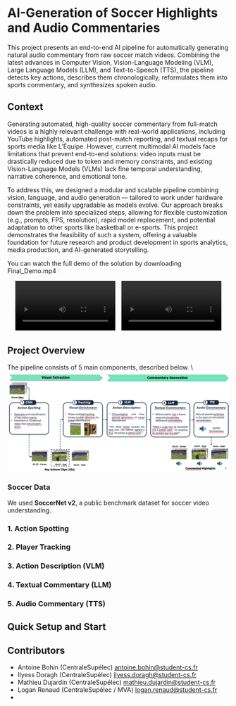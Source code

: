 # AI-Generation of Soccer Highlights and Audio Commentaries

This project presents an end-to-end AI pipeline for automatically generating natural audio commentary from raw soccer match videos. Combining the latest advances in Computer Vision, Vision-Language Modeling (VLM), Large Language Models (LLM), and Text-to-Speech (TTS), the pipeline detects key actions, describes them chronologically, reformulates them into sports commentary, and synthesizes spoken audio.

## Context

Generating automated, high-quality soccer commentary from full-match videos is a highly relevant challenge with real-world applications, including YouTube highlights, automated post-match reporting, and textual recaps for sports media like L’Équipe. However, current multimodal AI models face limitations that prevent end-to-end solutions: video inputs must be drastically reduced due to token and memory constraints, and existing Vision-Language Models (VLMs) lack fine temporal understanding, narrative coherence, and emotional tone.

To address this, we designed a modular and scalable pipeline combining vision, language, and audio generation — tailored to work under hardware constraints, yet easily upgradable as models evolve. Our approach breaks down the problem into specialized steps, allowing for flexible customization (e.g., prompts, FPS, resolution), rapid model replacement, and potential adaptation to other sports like basketball or e-sports. This project demonstrates the feasibility of such a system, offering a valuable foundation for future research and product development in sports analytics, media production, and AI-generated storytelling.

You can watch the full demo of the solution by downloading Final_Demo.mp4

<p align="center">
  <video src="https://github.com/user-attachments/assets/9ef1e9a8-7c0a-42a7-8ea9-f4ccabebc151" controls width="45%" style="margin-right: 10px;"></video>
  <video src="https://github.com/user-attachments/assets/5643d22c-89cb-4ca2-a31a-4694f95e1d92" controls width="45%"></video>
</p>

## Project Overview
The pipeline consists of 5 main components, described below. \\
![Project Pipeline](./img/pipeline.png)

### Soccer Data
We used **SoccerNet v2**, a public benchmark dataset for soccer video understanding.

### 1. Action Spotting

### 2. Player Tracking

### 3. Action Description (VLM)

### 4. Textual Commentary (LLM)

### 5. Audio Commentary (TTS)

## Quick Setup and Start

## Contributors
- Antoine Bohin (CentraleSupélec) antoine.bohin@student-cs.fr
- Ilyess Doragh (CentraleSupélec) ilyess.doragh@student-cs.fr
- Mathieu Dujardin (CentraleSupélec) mathieu.dujardin@student-cs.fr
- Logan Renaud (CentraleSupélec / MVA) logan.renaud@student-cs.fr
- 
